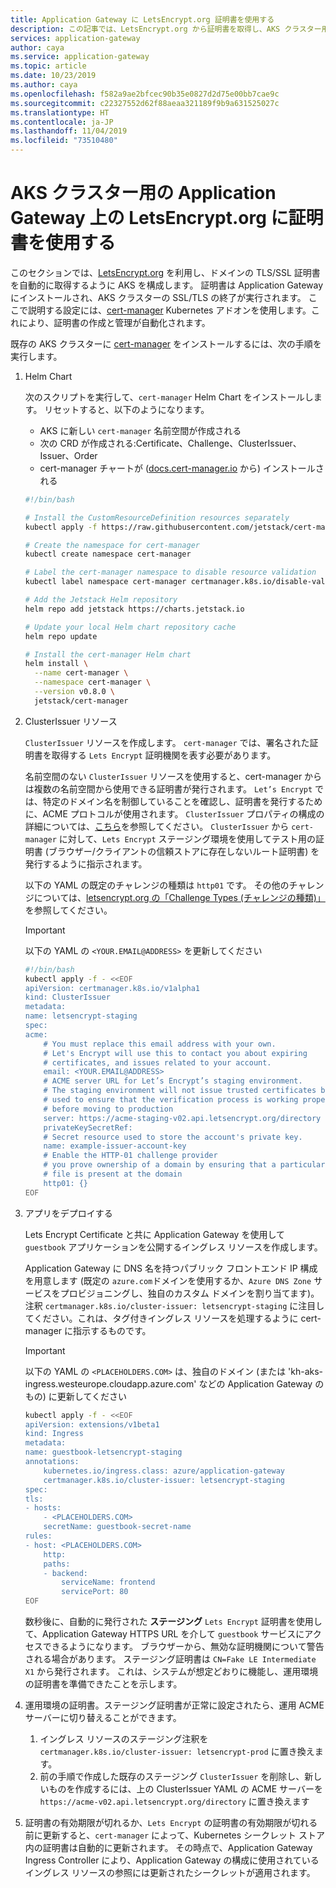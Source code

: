 ```yaml
---
title: Application Gateway に LetsEncrypt.org 証明書を使用する
description: この記事では、LetsEncrypt.org から証明書を取得し、AKS クラスター用の Application Gateway 上でそれを使用する方法について説明します。
services: application-gateway
author: caya
ms.service: application-gateway
ms.topic: article
ms.date: 10/23/2019
ms.author: caya
ms.openlocfilehash: f582a9ae2bfcec90b35e0827d2d75e00bb7cae9c
ms.sourcegitcommit: c22327552d62f88aeaa321189f9b9a631525027c
ms.translationtype: HT
ms.contentlocale: ja-JP
ms.lasthandoff: 11/04/2019
ms.locfileid: "73510480"
---
```

# <a name="use-certificates-with-letsencryptorg-on-application-gateway-for-aks-clusters"></a>AKS クラスター用の Application Gateway 上の LetsEncrypt.org に証明書を使用する

このセクションでは、[LetsEncrypt.org](https://letsencrypt.org/) を利用し、ドメインの TLS/SSL 証明書を自動的に取得するように AKS を構成します。 証明書は Application Gateway にインストールされ、AKS クラスターの SSL/TLS の終了が実行されます。 ここで説明する設定には、[cert-manager](https://github.com/jetstack/cert-manager) Kubernetes アドオンを使用します。これにより、証明書の作成と管理が自動化されます。

既存の AKS クラスターに [cert-manager](https://docs.cert-manager.io) をインストールするには、次の手順を実行します。

1. Helm Chart

    次のスクリプトを実行して、`cert-manager` Helm Chart をインストールします。 リセットすると、以下のようになります。

    - AKS に新しい `cert-manager` 名前空間が作成される
    - 次の CRD が作成される:Certificate、Challenge、ClusterIssuer、Issuer、Order
    - cert-manager チャートが ([docs.cert-manager.io](https://docs.cert-manager.io/en/latest/getting-started/install/kubernetes.html#steps) から) インストールされる

    ```bash
    #!/bin/bash

    # Install the CustomResourceDefinition resources separately
    kubectl apply -f https://raw.githubusercontent.com/jetstack/cert-manager/release-0.8/deploy/manifests/00-crds.yaml

    # Create the namespace for cert-manager
    kubectl create namespace cert-manager

    # Label the cert-manager namespace to disable resource validation
    kubectl label namespace cert-manager certmanager.k8s.io/disable-validation=true

    # Add the Jetstack Helm repository
    helm repo add jetstack https://charts.jetstack.io

    # Update your local Helm chart repository cache
    helm repo update

    # Install the cert-manager Helm chart
    helm install \
      --name cert-manager \
      --namespace cert-manager \
      --version v0.8.0 \
      jetstack/cert-manager
    ```

2. ClusterIssuer リソース

    `ClusterIssuer` リソースを作成します。 `cert-manager` では、署名された証明書を取得する `Lets Encrypt` 証明機関を表す必要があります。

    名前空間のない `ClusterIssuer` リソースを使用すると、cert-manager からは複数の名前空間から使用できる証明書が発行されます。 `Let’s Encrypt` では、特定のドメイン名を制御していることを確認し、証明書を発行するために、ACME プロトコルが使用されます。 `ClusterIssuer` プロパティの構成の詳細については、[こちら](https://docs.cert-manager.io/en/latest/tasks/issuers/index.html)を参照してください。 `ClusterIssuer` から `cert-manager` に対して、`Lets Encrypt` ステージング環境を使用してテスト用の証明書 (ブラウザー/クライアントの信頼ストアに存在しないルート証明書) を発行するように指示されます。

    以下の YAML の既定のチャレンジの種類は `http01` です。 その他のチャレンジについては、[letsencrypt.org の「Challenge Types (チャレンジの種類)」](https://letsencrypt.org/docs/challenge-types/)を参照してください。

    > [!IMPORTANT] 
    > 以下の YAML の `<YOUR.EMAIL@ADDRESS>` を更新してください

    ```bash
    #!/bin/bash
    kubectl apply -f - <<EOF
    apiVersion: certmanager.k8s.io/v1alpha1
    kind: ClusterIssuer
    metadata:
    name: letsencrypt-staging
    spec:
    acme:
        # You must replace this email address with your own.
        # Let's Encrypt will use this to contact you about expiring
        # certificates, and issues related to your account.
        email: <YOUR.EMAIL@ADDRESS>
        # ACME server URL for Let’s Encrypt’s staging environment.
        # The staging environment will not issue trusted certificates but is
        # used to ensure that the verification process is working properly
        # before moving to production
        server: https://acme-staging-v02.api.letsencrypt.org/directory
        privateKeySecretRef:
        # Secret resource used to store the account's private key.
        name: example-issuer-account-key
        # Enable the HTTP-01 challenge provider
        # you prove ownership of a domain by ensuring that a particular
        # file is present at the domain
        http01: {}
    EOF
    ```

3. アプリをデプロイする

    Lets Encrypt Certificate と共に Application Gateway を使用して `guestbook` アプリケーションを公開するイングレス リソースを作成します。

    Application Gateway に DNS 名を持つパブリック フロントエンド IP 構成を用意します (既定の `azure.com`ドメインを使用するか、`Azure DNS Zone` サービスをプロビジョニングし、独自のカスタム ドメインを割り当てます)。
    注釈 `certmanager.k8s.io/cluster-issuer: letsencrypt-staging` に注目してください。これは、タグ付きイングレス リソースを処理するように cert-manager に指示するものです。

    > [!IMPORTANT] 
    > 以下の YAML の `<PLACEHOLDERS.COM>` は、独自のドメイン (または 'kh-aks-ingress.westeurope.cloudapp.azure.com' などの Application Gateway のもの) に更新してください

    ```bash
    kubectl apply -f - <<EOF
    apiVersion: extensions/v1beta1
    kind: Ingress
    metadata:
    name: guestbook-letsencrypt-staging
    annotations:
        kubernetes.io/ingress.class: azure/application-gateway
        certmanager.k8s.io/cluster-issuer: letsencrypt-staging
    spec:
    tls:
    - hosts:
        - <PLACEHOLDERS.COM>
        secretName: guestbook-secret-name
    rules:
    - host: <PLACEHOLDERS.COM>
        http:
        paths:
        - backend:
            serviceName: frontend
            servicePort: 80
    EOF
    ```

    数秒後に、自動的に発行された **ステージング** `Lets Encrypt` 証明書を使用して、Application Gateway HTTPS URL を介して `guestbook` サービスにアクセスできるようになります。
    ブラウザーから、無効な証明機関について警告される場合があります。 ステージング証明書は `CN=Fake LE Intermediate X1` から発行されます。 これは、システムが想定どおりに機能し、運用環境の証明書を準備できたことを示します。

4. 運用環境の証明書。ステージング証明書が正常に設定されたら、運用 ACME サーバーに切り替えることができます。
    1. イングレス リソースのステージング注釈を `certmanager.k8s.io/cluster-issuer: letsencrypt-prod` に置き換えます。
    1. 前の手順で作成した既存のステージング `ClusterIssuer` を削除し、新しいものを作成するには、上の ClusterIssuer YAML の ACME サーバーを `https://acme-v02.api.letsencrypt.org/directory` に置き換えます

5. 証明書の有効期限が切れるか、`Lets Encrypt` の証明書の有効期限が切れる前に更新すると、`cert-manager` によって、Kubernetes シークレット ストア内の証明書は自動的に更新されます。 その時点で、Application Gateway Ingress Controller により、Application Gateway の構成に使用されているイングレス リソースの参照には更新されたシークレットが適用されます。
